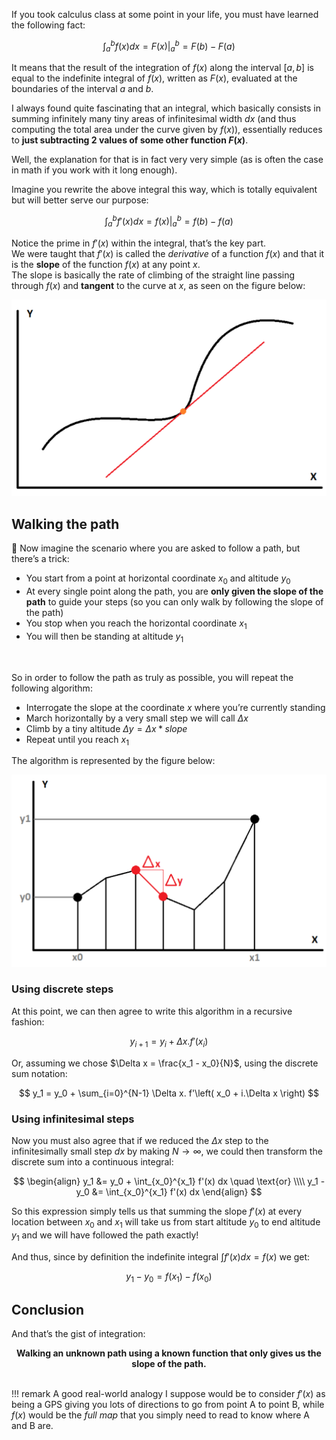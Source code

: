 ﻿
If you took calculus class at some point in your life, you must have learned the following fact:

$$
\int_a^b f(x) dx = F(x)\Big|_a^b = F(b) - F(a)
$$

It means that the result of the integration of $f(x)$ along the interval $[a,b]$ is equal to the indefinite integral of $f(x)$, written as $F(x)$, evaluated at the boundaries of the interval $a$ and $b$.

I always found quite fascinating that an integral, which basically consists in summing infinitely many tiny areas of infinitesimal width $dx$ (and thus computing the total area under the curve given by $f(x)$),
 essentially reduces to **just subtracting 2 values of some other function $F(x)$**.

Well, the explanation for that is in fact very very simple (as is often the case in math if you work with it long enough).

Imagine you rewrite the above integral this way, which is totally equivalent but will better serve our purpose:

$$
 \int_a^b f'(x) dx = f(x)\Big|_a^b = f(b) - f(a)
$$

Notice the prime in $f'(x)$ within the integral, that’s the key part.<br/>
We were taught that $f'(x)$ is called the *derivative* of a function $f(x)$ and that it is the **slope** of the function $f(x)$ at any point $x$.<br/>
The slope is basically the rate of climbing of the straight line passing through $f(x)$ and **tangent** to the curve at $x$, as seen on the figure below:

![](../images/IntegralSlope.png)


## Walking the path

Now imagine the scenario where you are asked to follow a path, but there’s a trick:

* You start from a point at horizontal coordinate $x_0$ and altitude $y_0$
* At every single point along the path, you are **only given the slope of the path** to guide your steps (so you can only walk by following the slope of the path)
* You stop when you reach the horizontal coordinate $x_1$
* You will then be standing at altitude $y_1$

<br/>

So in order to follow the path as truly as possible, you will repeat the following algorithm:

* Interrogate the slope at the coordinate $x$ where you’re currently standing
* March horizontally by a very small step we will call $\Delta x$
* Climb by a tiny altitude $\Delta y = \Delta x * slope$
* Repeat until you reach $x_1$


The algorithm is represented by the figure below:

![](../images/IntegralStep.png)


### Using discrete steps

At this point, we can then agree to write this algorithm in a recursive fashion:

$$
y_{i+1} = y_i + \Delta x. f'\left(x_i\right)
$$

Or, assuming we chose $\Delta x = \frac{x_1 - x_0}{N}$, using the discrete sum notation:

$$
y_1 = y_0 + \sum_{i=0}^{N-1} \Delta x. f'\left( x_0 + i.\Delta x \right)
$$


### Using infinitesimal steps

Now you must also agree that if we reduced the $\Delta x$ step to the infinitesimally small step $dx$ by making $N \to \infty$, we could then transform the discrete sum into a continuous integral:

$$
\begin{align}
y_1 &= y_0 + \int_{x_0}^{x_1} f'(x) dx \quad  \text{or} \\\\
y_1 - y_0 &= \int_{x_0}^{x_1} f'(x) dx
\end{align}
$$

So this expression simply tells us that summing the slope $f'(x)$ at every location between $x_0$ and $x_1$ will take us from start altitude $y_0$ to end altitude $y_1$ and we will have followed the path exactly!

And thus, since by definition the indefinite integral $\int f'(x) dx = f(x)$ we get:

$$
y_1 - y_0 = f(x_1) - f(x_0)
$$


## Conclusion


And that’s the gist of integration:

<div style="text-align: center"><strong>
Walking an unknown path using a known function that only gives us the slope of the path.
</strong></div>

<br/>

!!! remark
    A good real-world analogy I suppose would be to consider $f'(x)$ as being a GPS giving you lots of directions to go from point A to point B, while $f(x)$ would be the *full map* that you simply need to read to know where A and B are.

